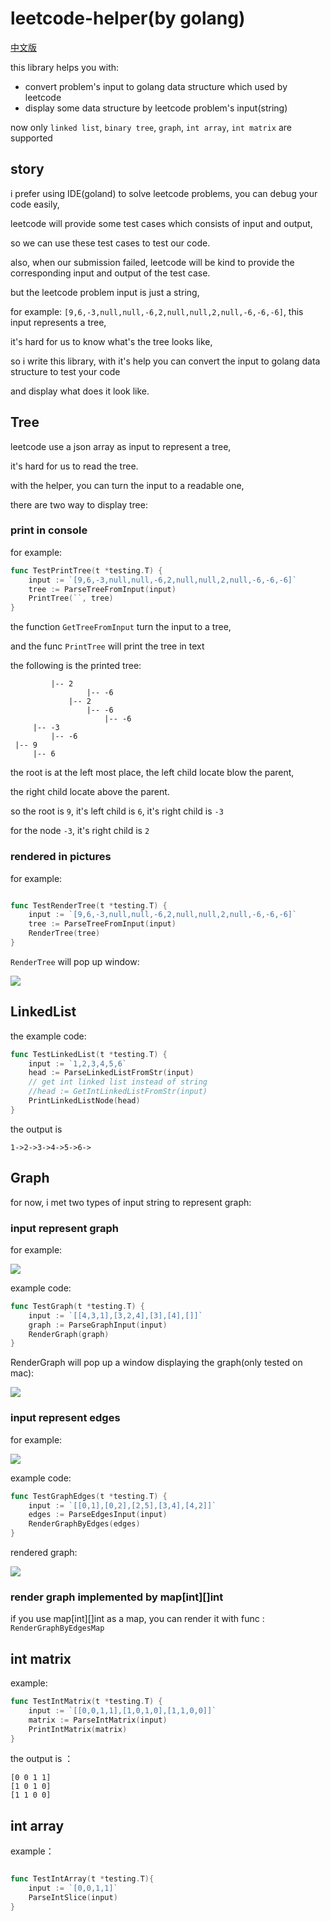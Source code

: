 # leetcode-helper(by golang)

[中文版](./README_CN.md)

this library helps you with:

- convert problem's input to golang data structure which used by leetcode
- display some data structure by leetcode problem's input(string)

now only `linked list`, `binary tree`, `graph`, `int array`, `int matrix` are supported

## story

i prefer using IDE(goland) to solve leetcode problems, you can debug your code easily,

leetcode will provide some test cases which consists of input and output,

so we can use these test cases to test our code.

also, when our submission failed, leetcode will be kind to provide the corresponding input and output of the test case.

but the leetcode problem input is just a string,

for example: `[9,6,-3,null,null,-6,2,null,null,2,null,-6,-6,-6]`, this input represents a tree,

it's hard for us to know what's the tree looks like, 

so i write this library, with it's help you can convert the input to golang data structure to test your code

and display what does it look like.



## Tree

leetcode use a json array as input to represent a tree,

it's hard for us to read the tree.

with the helper, you can turn the input to a readable one,

there are two way to display tree:


### print in console

for example:

```go
func TestPrintTree(t *testing.T) {
	input := `[9,6,-3,null,null,-6,2,null,null,2,null,-6,-6,-6]`
	tree := ParseTreeFromInput(input)
	PrintTree(``, tree)
}
```

the function `GetTreeFromInput` turn the input to a tree,

and the func `PrintTree` will print the tree in text

the following is the printed tree:

```
         |-- 2
                 |-- -6
             |-- 2
                 |-- -6
                     |-- -6
     |-- -3
         |-- -6
 |-- 9
     |-- 6
```

the root is at the left most place, the left child locate blow the parent, 

the right child locate above the parent.

so the root is `9`, it's left child is `6`, it's right child is `-3`

for the node `-3`, it's right child is `2`

### rendered in pictures

for example:

```go

func TestRenderTree(t *testing.T) {
	input := `[9,6,-3,null,null,-6,2,null,null,2,null,-6,-6,-6]`
	tree := ParseTreeFromInput(input)
	RenderTree(tree)
}
```

`RenderTree` will pop up window:

![](./images/pop-up-window-tree.png)


## LinkedList

the example code:

```go
func TestLinkedList(t *testing.T) {
	input := `1,2,3,4,5,6`
	head := ParseLinkedListFromStr(input)
	// get int linked list instead of string
	//head := GetIntLinkedListFromStr(input)
	PrintLinkedListNode(head)
}
```

the output is 
```
1->2->3->4->5->6->
```


## Graph

for now, i met two types of input string to represent graph:

### input represent graph


for example: 

![](./images/graph_example.png)


example code:

```go
func TestGraph(t *testing.T) {
	input := `[[4,3,1],[3,2,4],[3],[4],[]]`
	graph := ParseGraphInput(input)
	RenderGraph(graph)
}
```
RenderGraph will pop up a window  displaying the graph(only tested on mac):

![](./images/pop-up-window.png)

### input represent edges

for example:

![](./images/edges.png)

example code:

```go
func TestGraphEdges(t *testing.T) {
	input := `[[0,1],[0,2],[2,5],[3,4],[4,2]]`
	edges := ParseEdgesInput(input)
	RenderGraphByEdges(edges)
}
```

rendered graph:

![](./images/pop-up-window1.png)


### render graph implemented by map[int][]int


if you use map[int][]int as a map, you can render it with func : `RenderGraphByEdgesMap`


## int matrix

example:

```go
func TestIntMatrix(t *testing.T) {
	input := `[[0,0,1,1],[1,0,1,0],[1,1,0,0]]`
	matrix := ParseIntMatrix(input)
	PrintIntMatrix(matrix)
}
```

the output is ：

```text
[0 0 1 1]
[1 0 1 0]
[1 1 0 0]
```

## int array

example：

```go

func TestIntArray(t *testing.T){
    input := `[0,0,1,1]`
    ParseIntSlice(input)
}
```